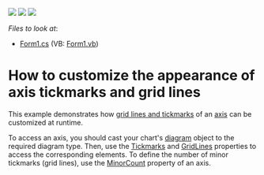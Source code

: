 <!-- default badges list -->
![](https://img.shields.io/endpoint?url=https://codecentral.devexpress.com/api/v1/VersionRange/128574251/14.2.3%2B)
[![](https://img.shields.io/badge/Open_in_DevExpress_Support_Center-FF7200?style=flat-square&logo=DevExpress&logoColor=white)](https://supportcenter.devexpress.com/ticket/details/E1367)
[![](https://img.shields.io/badge/📖_How_to_use_DevExpress_Examples-e9f6fc?style=flat-square)](https://docs.devexpress.com/GeneralInformation/403183)
<!-- default badges end -->
<!-- default file list -->
*Files to look at*:

* [Form1.cs](./CS/GridLinesTickmarks/Form1.cs) (VB: [Form1.vb](./VB/GridLinesTickmarks/Form1.vb))
<!-- default file list end -->
# How to customize the appearance of axis tickmarks and grid lines

This example demonstrates how [grid lines and tickmarks](https://docs.devexpress.com/WindowsForms/5782/controls-and-libraries/chart-control/axes/grid-lines-tickmarks-and-interlacing?p=netframework) of an [axis](https://docs.devexpress.com/WindowsForms/5779/controls-and-libraries/chart-control/diagram/axes) can be customized at runtime.

To access an axis, you should cast your chart's [diagram](https://docs.devexpress.com/WindowsForms/DevExpress.XtraCharts.ChartControl.Diagram?p=netframework) object to the required diagram type. Then, use the [Tickmarks](https://docs.devexpress.com/CoreLibraries/DevExpress.XtraCharts.Axis2D.Tickmarks?p=netframework) and [GridLines](https://docs.devexpress.com/CoreLibraries/DevExpress.XtraCharts.AxisBase.GridLines?p=netframework) properties to access the corresponding elements. To define the number of minor tickmarks (grid lines), use the [MinorCount](https://docs.devexpress.com/CoreLibraries/DevExpress.XtraCharts.AxisBase.MinorCount?p=netframework) property of an axis.
